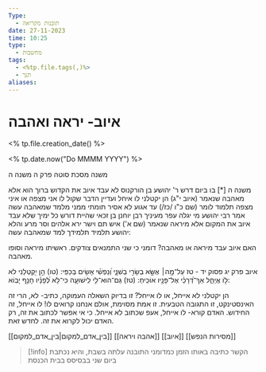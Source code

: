 ```yaml
---
Type:
  - תובנות מקריאה
date: 27-11-2023
time: 10:25
type:
  - מחשבות
tags:
  - <%tp.file.tags(,)%>
  - תנך
aliases:
---
```


# איוב- יראה ואהבה

<% tp.file.creation_date() %> 

<% tp.date.now("Do MMMM YYYY") %>


משנה מסכת סוטה פרק ה משנה ה

משנה ה
[*] בו ביום דרש ר' יהושע בן הורקנוס לא עבד איוב את הקדוש ברוך הוא אלא מאהבה שנאמר (איוב י"ג) הן יקטלני לו איחל ועדיין הדבר שקול לו אני מצפה או איני מצפה תלמוד לומר (שם כ"ו /כז/) עד אגוע לא אסיר תומתי ממני מלמד שמאהבה עשה אמר רבי יהושע מי יגלה עפר מעיניך רבן יוחנן בן זכאי שהיית דורש כל ימיך שלא עבד איוב את המקום אלא מיראה שנאמר (שם א') איש תם וישר ירא אלהים וסר מרע והלא יהושע תלמיד תלמידך למד שמאהבה עשה: 

האם איוב עבד מיראה או מאהבה? דומני כי שני התמנאים צודקים. ראשיתו מיראה וסופו מאהבה.


איוב פרק יג פסוק יד - טז
עַל־מָ֤ה׀ אֶשָּׂ֣א בְשָׂרִ֣י בְשִׁנָּ֑י וְ֝נַפְשִׁ֗י אָשִׂ֥ים בְּכַפִּֽי:
(טו) הֵ֣ן יִ֭קְטְלֵנִי לא ל֣וֹ אֲיַחֵ֑ל אַךְ־דְּ֝רָכַ֗י אֶל־פָּנָ֥יו אוֹכִֽיחַ:
(טז) גַּם־הוּא־לִ֥י לִֽישׁוּעָ֑ה כִּי־לֹ֥א לְ֝פָנָ֗יו חָנֵ֥ף יָבֽוֹא: 

הן יקטלני לא אייחל, או לו אייחל? זו בדיוק השאלה העמוקה, כתיב- לא, הרי זה האינסטינקט, זו התגובה הטבעית. זו אמת מסוימת, אולם אנחנו קרואים לו! לו אייחל, זה החידוש. האדם קורא- לו אייחל, אעפ שכתוב לא אייחל. כי אי אפשר לכתוב את זה, רק האדם יכול לקרוא את זה. לחדש זאת.

[[בין_אדם_למקום|בין_אדם_למקום]]
[[אהבה ויראה]]
[[איוב]]
[[מסירות הנפש]]


> [!info] 
> הקשר כתיבה 
> באותו הזמן
> כמדומני התובנה עלתה בשבת, והיא נכתבת ביום שני בבסיסס בבית הכנסת
> 
